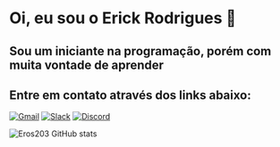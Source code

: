 # Oi, eu sou o Erick Rodrigues 👋

## Sou um iniciante na programação, porém com muita vontade de aprender
## Entre em contato através dos links abaixo:

[![Gmail](https://img.shields.io/badge/Gmail-D14836?style=for-the-badge&logo=gmail&logoColor=white)](https://mail.google.com)
[![Slack](https://img.shields.io/badge/Slack-4A154B?style=for-the-badge&logo=slack&logoColor=white)](https://slack.com/)
[![Discord](https://img.shields.io/badge/Discord-7289DA?style=for-the-badge&logo=discord&logoColor=white)](https://discord.com/channels/@Eros203)

![Eros203 GitHub stats](https://github-readme-stats.vercel.app/api?username=Eros203&show_icons=true&theme=dracula)
